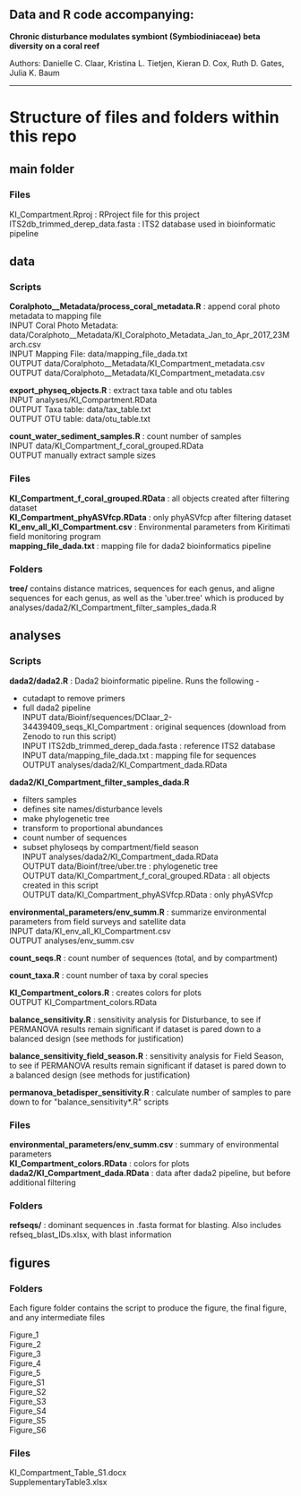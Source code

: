 
## Data and R code accompanying:  
  
**Chronic disturbance modulates symbiont (Symbiodiniaceae) beta diversity on a coral reef**  
  
Authors: Danielle C. Claar, Kristina L. Tietjen, Kieran D. Cox, Ruth D. Gates, Julia K. Baum

_______  


# Structure of files and folders within this repo 

## main folder

### Files
KI\_Compartment.Rproj : RProject file for this project  
ITS2db\_trimmed\_derep\_data.fasta : ITS2 database used in bioinformatic pipeline

## data

### Scripts

**Coralphoto\_\_Metadata/process\_coral\_metadata.R** : append coral photo metadata to mapping file  
INPUT Coral Photo Metadata: data/Coralphoto\_\_Metadata/KI\_Coralphoto\_Metadata\_Jan\_to\_Apr\_2017\_23March.csv  
INPUT Mapping File: data/mapping\_file\_dada.txt  
OUTPUT  data/Coralphoto\_\_Metadata/KI\_Compartment\_metadata.csv  
OUTPUT  data/Coralphoto\_\_Metadata/KI\_Compartment\_metadata.csv  

**export\_physeq\_objects.R** : extract taxa table and otu tables  
INPUT analyses/KI\_Compartment.RData  
OUTPUT Taxa table: data/tax\_table.txt  
OUTPUT OTU table: data/otu\_table.txt  

**count_water_sediment_samples.R** : count number of samples  
INPUT data/KI\_Compartment\_f\_coral_grouped.RData  
OUTPUT manually extract sample sizes  

### Files 
**KI\_Compartment\_f\_coral\_grouped.RData** : all objects created after filtering dataset  
**KI\_Compartment\_phyASVfcp.RData** : only phyASVfcp after filtering dataset  
**KI\_env\_all\_KI\_Compartment.csv** : Environmental parameters from Kiritimati field monitoring program  
**mapping\_file\_dada.txt** : mapping file for dada2 bioinformatics pipeline  

### Folders
**tree/** contains distance matrices, sequences for each genus, and aligne sequences for each genus, as well as the 'uber.tree' which is produced by analyses/dada2/KI\_Compartment\_filter\_samples\_dada.R  

## analyses

### Scripts

**dada2/dada2.R** : Dada2 bioinformatic pipeline. Runs the following -  
- cutadapt to remove primers  
- full dada2 pipeline  
INPUT data/Bioinf/sequences/DClaar\_2-34439409\_seqs\_KI\_Compartment : original sequences (download from Zenodo to run this script)  
INPUT ITS2db_trimmed_derep_dada.fasta : reference ITS2 database  
INPUT data/mapping_file_dada.txt : mapping file for sequences  
OUTPUT analyses/dada2/KI_Compartment_dada.RData  
  
**dada2/KI\_Compartment\_filter\_samples_dada.R**   
- filters samples  
- defines site names/disturbance levels  
- make phylogenetic tree  
- transform to proportional abundances  
- count number of sequences  
- subset phyloseqs by compartment/field season  
INPUT analyses/dada2/KI\_Compartment\_dada.RData  
OUTPUT data/Bioinf/tree/uber.tre : phylogenetic tree  
OUTPUT data/KI\_Compartment\_f\_coral_grouped.RData : all objects created in this script  
OUTPUT data/KI\_Compartment\_phyASVfcp.RData : only phyASVfcp  

**environmental\_parameters/env\_summ.R** : summarize environmental parameters from field surveys and satellite data  
INPUT data/KI\_env\_all\_KI\_Compartment.csv  
OUTPUT analyses/env\_summ.csv  

**count\_seqs.R** : count number of sequences (total, and by compartment)  

**count\_taxa.R** : count number of taxa by coral species  

**KI\_Compartment\_colors.R** : creates colors for plots  
OUTPUT KI\_Compartment\_colors.RData   

**balance\_sensitivity.R** : sensitivity analysis for Disturbance, to see if PERMANOVA results remain significant if dataset is pared down to a balanced design (see methods for justification)  

**balance\_sensitivity\_field\_season.R** : sensitivity analysis for Field Season, to see if PERMANOVA results remain significant if dataset is pared down to a balanced design (see methods for justification)

**permanova\_betadisper\_sensitivity.R** : calculate number of samples to pare down to for "balance\_sensitivity*.R" scripts

### Files

**environmental\_parameters/env\_summ.csv** : summary of environmental parameters  
**KI\_Compartment\_colors.RData** : colors for plots
**dada2/KI\_Compartment\_dada.RData** : data after dada2 pipeline, but before additional filtering

### Folders

**refseqs/** : dominant sequences in .fasta format for blasting. Also includes refseq\_blast\_IDs.xlsx, with blast information

## figures ##

### Folders  
Each figure folder contains the script to produce the figure, the final figure, and any intermediate files  

Figure\_1  
Figure\_2  
Figure\_3  
Figure\_4  
Figure\_5  
Figure\_S1  
Figure\_S2  
Figure\_S3  
Figure\_S4  
Figure\_S5  
Figure\_S6  

### Files  
KI\_Compartment\_Table\_S1.docx  
SupplementaryTable3.xlsx  